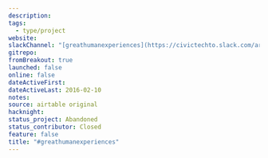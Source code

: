 ```yaml
---
description:
tags:
  - type/project
website:
slackChannel: "[greathumanexperiences](https://civictechto.slack.com/archives/C0L6HA9RD)"
gitrepo:
fromBreakout: true
launched: false
online: false
dateActiveFirst:
dateActiveLast: 2016-02-10
notes:
source: airtable original
hacknight:
status_project: Abandoned
status_contributor: Closed
feature: false
title: "#greathumanexperiences"
---
```

